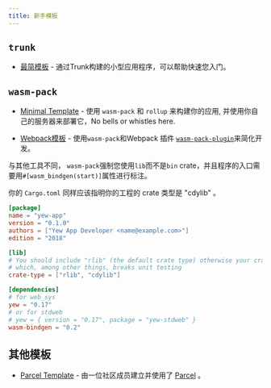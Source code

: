 ```yaml
---
title: 新手模板
---
```


## `trunk`

- [最简模板](https://github.com/yewstack/yew-trunk-minimal-template) - 通过Trunk构建的小型应用程序，可以帮助快速您入门。

## `wasm-pack`

- [Minimal Template](https://github.com/yewstack/yew-wasm-pack-minimal) - 使用 `wasm-pack` 和 `rollup` 来构建你的应用, 并使用你自己的服务器来部署它，No bells or whistles here.

- [Webpack模板](https://github.com/yewstack/yew-wasm-pack-template) - 使用`wasm-pack`和Webpack 插件 [`wasm-pack-plugin`](https://github.com/wasm-tool/wasm-pack-plugin)来简化开发。

与其他工具不同， `wasm-pack`强制您使用`lib`而不是`bin` crate，并且程序的入口需要用`#[wasm_bindgen(start)]`属性进行标注。

你的 `Cargo.toml` 同样应该指明你的工程的 crate 类型是 "cdylib" 。

```toml
[package]
name = "yew-app"
version = "0.1.0"
authors = ["Yew App Developer <name@example.com>"]
edition = "2018"

[lib]
# You should include "rlib" (the default crate type) otherwise your crate can't be used as a Rust library
# which, among other things, breaks unit testing
crate-type = ["rlib", "cdylib"]

[dependencies]
# for web_sys
yew = "0.17"
# or for stdweb
# yew = { version = "0.17", package = "yew-stdweb" }
wasm-bindgen = "0.2"
```

## 其他模板

- [Parcel Template](https://github.com/spielrs/yew-parcel-template) - 由一位社区成员建立并使用了 [Parcel](https://parceljs.org/) 。
